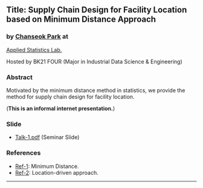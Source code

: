 ## Title: Supply Chain Design for Facility Location based on Minimum Distance Approach 
### by [Chanseok Park](https://appliedstat.github.io) at
[Applied Statistics Lab.](https://appliedstat.github.io/ASL/)

Hosted by BK21 FOUR (Major in Industrial Data Science & Engineering)

### Abstract 
Motivated by the minimum distance method in statistics, 
we provide the method for supply chain design for facility location.

(**This is an informal internet presentation.**)

### Slide
- [Talk-1.pdf](Talk-1s.pdf) (Seminar Slide)

### References
- [Ref-1](https://doi.org/10.1201/b10956): Minimum Distance.
- [Ref-2](https://doi.org/10.1080/01605682.2020.1811790): Location-driven approach.
    
---
